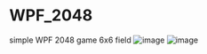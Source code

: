 # WPF_2048
simple WPF 2048 game 6x6 field
![image](https://github.com/SerzLV/WPF_2048/assets/42301342/0eb92f3b-b41c-4cb0-aa53-a476654a4344)
![image](https://github.com/SerzLV/WPF_2048/assets/42301342/50f57a82-5e7b-421b-b8d5-31ea98e857e6)
